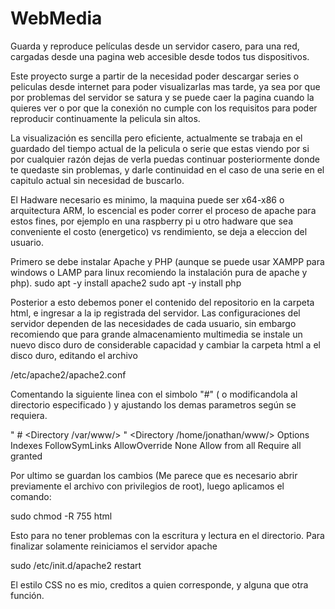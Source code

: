 # WebMedia
Guarda y reproduce películas desde un servidor casero, para una red, cargadas desde una pagina web accesible desde todos tus dispositivos.

Este proyecto surge a partir de la necesidad poder descargar series o peliculas desde internet para poder visualizarlas mas tarde, ya sea por que por problemas del servidor se satura y se puede caer la pagina cuando la quieres ver o por que la conexión no cumple con los requisitos para poder reproducir continuamente la pelicula sin altos.

La visualización es sencilla pero eficiente, actualmente se trabaja en el guardado del tiempo actual de la pelicula o serie que estas viendo por si por cualquier razón dejas de verla puedas continuar posteriormente donde te quedaste sin problemas, y darle continuidad en el caso de una serie en el capitulo actual sin necesidad de buscarlo.

El Hadware necesario es minimo, la maquina puede ser x64-x86 o arquitectura ARM, lo escencial es poder correr el proceso de apache para estos fines, por ejemplo en una raspberry pi u otro hadware que sea conveniente el costo (energetico) vs rendimiento, se deja a eleccion del usuario.

Primero se debe instalar Apache y PHP (aunque se puede usar XAMPP para windows o LAMP para linux recomiendo la instalación pura de apache y php).
sudo apt -y install apache2
sudo apt -y install php

Posterior a esto debemos poner el contenido del repositorio en la carpeta html, e ingresar a la ip registrada del servidor.
Las configuraciones del servidor dependen de las necesidades de cada usuario, sin embargo recomiendo que para grande almacenamiento multimedia se instale un nuevo disco duro de considerable capacidad y cambiar la carpeta html a el disco duro, editando el archivo

/etc/apache2/apache2.conf

Comentando la siguiente linea con el simbolo "#" ( o modificandola al directorio especificado ) y ajustando los demas parametros según se requiera.

" # <Directory /var/www/> "
<Directory /home/jonathan/www/>
Options Indexes FollowSymLinks
AllowOverride None
Allow from all
Require all granted
</Directory>

Por ultimo se guardan los cambios (Me parece que es necesario abrir previamente el archivo con privilegios de root), luego aplicamos el comando:

sudo chmod -R 755 html

Esto para no tener problemas con la escritura y lectura en el directorio.
Para finalizar solamente reiniciamos el servidor apache

sudo /etc/init.d/apache2 restart

El estilo CSS no es mio, creditos a quien corresponde, y alguna que otra función.
